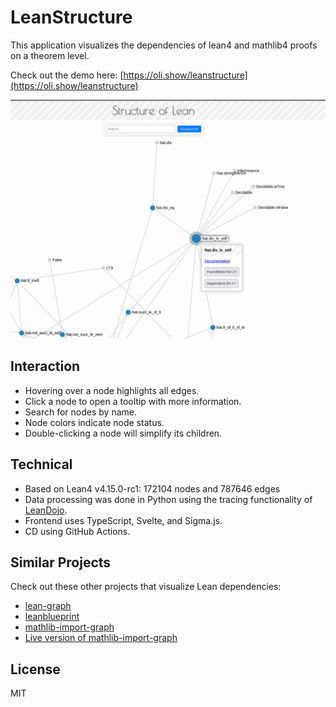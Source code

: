 # LeanStructure

This application visualizes the dependencies of lean4 and mathlib4 proofs on a theorem level.

Check out the demo here: [https://oli.show/leanstructure](https://oli.show/leanstructure)

![Screenshot](screenshot.png)

## Interaction

- Hovering over a node highlights all edges.
- Click a node to open a tooltip with more information.
- Search for nodes by name.
- Node colors indicate node status.
- Double-clicking a node will simplify its children.

## Technical

- Based on Lean4 v4.15.0-rc1: 172104 nodes and 787646 edges
- Data processing was done in Python using the tracing functionality of [LeanDojo](https://github.com/lean-dojo/LeanDojo).
- Frontend uses TypeScript, Svelte, and Sigma.js.
- CD using GitHub Actions.

## Similar Projects

Check out these other projects that visualize Lean dependencies:

- [lean-graph](https://github.com/patrik-cihal/lean-graph)
- [leanblueprint](https://github.com/PatrickMassot/leanblueprint)
- [mathlib-import-graph](https://github.com/eric-wieser/mathlib-import-graph)
- [Live version of mathlib-import-graph](https://leanprover-community.github.io//mathlib4_docs/mathlib.html)

## License

MIT